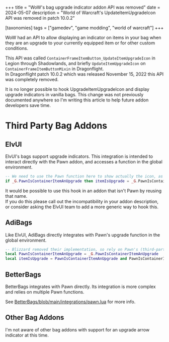 +++
title = "WoW's bag upgrade indicator addon API was removed"
date = 2024-05-07
description = "World of Warcraft's UpdateItemUpgradeIcon API was removed in patch 10.0.2"

[taxonomies]
tags = ["gamedev", "game modding", "world of warcraft"]
+++

WoW had an API to allow displaying an indicator on items in your bag when they are an upgrade to your currently equipped item or for other custom conditions.

This API was called `ContainerFrameItemButton_UpdateItemUpgradeIcon` in Legion through Shadowlands, and briefly `UpdateItemUpgradeIcon` on `ContainerFrameItemButtonMixin` in Dragonflight.  
In Dragonflight patch 10.0.2 which was released November 15, 2022 this API was completely removed.

It is no longer possible to hook UpgradeItemUpgradeIcon and display upgrade indicators in vanilla bags.
This change was not previously documented anywhere so I'm writing this article to help future addon developers save time.

# Third Party Bag Addons

## ElvUI

ElvUI's bags support upgrade indicators. This integration is intended to interact directly with the Pawn addon, and accesses a function in the global environment.

```lua
-- We need to use the Pawn function here to show actually the icon, as Blizzard API doesnt seem to work.
if _G.PawnIsContainerItemAnUpgrade then itemIsUpgrade = _G.PawnIsContainerItemAnUpgrade(containerID, slotID) end
```

It would be possible to use this hook in an addon that isn't Pawn by reusing that name.  
If you do this please call out the incompatibility in your addon description, or consider asking the ElvUI team to add a more generic way to hook this.

## AdiBags

Like ElvUI, AdiBags directly integrates with Pawn's upgrade function in the global environment.

```lua
-- Blizzard removed their implementation, so rely on Pawn's (third-party addon) if present.
local PawnIsContainerItemAnUpgrade = _G.PawnIsContainerItemAnUpgrade
local itemIsUpgrade = PawnIsContainerItemAnUpgrade and PawnIsContainerItemAnUpgrade(self.bag, self.slot)
```

## BetterBags

BetterBags integrates with Pawn directly. Its integration is more complex and relies on multiple Pawn functions.

See [BetterBags/blob/main/integrations/pawn.lua](https://github.com/Cidan/BetterBags/blob/main/integrations/pawn.lua) for more info.

## Other Bag Addons

I'm not aware of other bag addons with support for an upgrade arrow indicator at this time.
